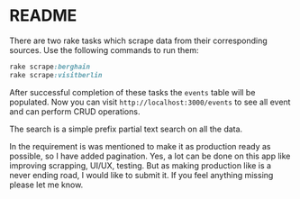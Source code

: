 # README

There are two rake tasks which scrape data from their corresponding sources. Use the following commands to run them:

```ruby
rake scrape:berghain
rake scrape:visitberlin
```

After successful completion of these tasks the `events` table will be populated. Now you can visit `http://localhost:3000/events` to see all event and can perform CRUD operations. 

The search is a simple prefix partial text search on all the data.

In the requirement is was mentioned to make it as production ready as possible, so I have added pagination. Yes, a lot can be done on this app like improving scrapping, UI/UX, testing. But as making production like is a never ending road, I would like to submit it. If you feel anything missing please let me know.  